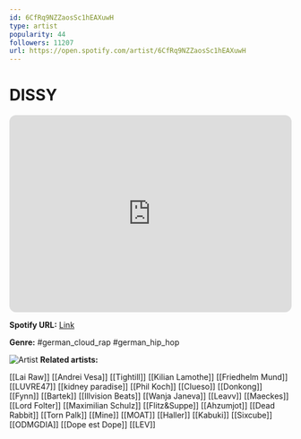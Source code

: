 ```yaml
---
id: 6CfRq9NZZaosSc1hEAXuwH
type: artist
popularity: 44
followers: 11207
url: https://open.spotify.com/artist/6CfRq9NZZaosSc1hEAXuwH
---
```

# DISSY

<iframe style="border-radius:12px" src="https://open.spotify.com/embed/artist/6CfRq9NZZaosSc1hEAXuwH" width="100%" height="352" frameBorder="0" allowfullscreen="" allow="autoplay; clipboard-write; encrypted-media; fullscreen; picture-in-picture" loading="lazy"></iframe>

**Spotify URL:** [Link](https://open.spotify.com/artist/6CfRq9NZZaosSc1hEAXuwH)

**Genre:**  #german_cloud_rap #german_hip_hop

![Artist](https://i.scdn.co/image/ab6761610000e5eb118e1b88a676bd5d1909faf5)
**Related artists:**

[[Lai Raw]]
[[Andrei Vesa]]
[[Tightill]]
[[Kilian Lamothe]]
[[Friedhelm Mund]]
[[LUVRE47]]
[[kidney paradise]]
[[Phil Koch]]
[[Clueso]]
[[Donkong]]
[[Fynn]]
[[Bartek]]
[[Illvision Beats]]
[[Wanja Janeva]]
[[Leavv]]
[[Maeckes]]
[[Lord Folter]]
[[Maximilian Schulz]]
[[Flitz&Suppe]]
[[Ahzumjot]]
[[Dead Rabbit]]
[[Torn Palk]]
[[Mine]]
[[MOAT]]
[[Haller]]
[[Kabuki]]
[[Sixcube]]
[[ODMGDIA]]
[[Dope est Dope]]
[[LEV]]
